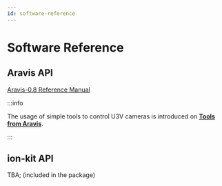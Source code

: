 ```yaml
---
id: software-reference
---
```


# Software Reference

## Aravis API

[Aravis-0.8 Reference Manual](https://aravisproject.github.io/docs/aravis-0.8/)

:::info

The usage of simple tools to control U3V cameras is introduced on **[Tools from Aravis](docs/tools/arv-tools.md)**.

:::

## ion-kit API

TBA; (included in the package)